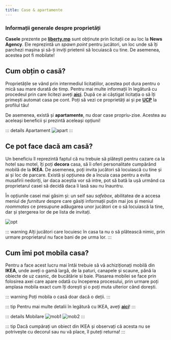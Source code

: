 ```yaml
---
title: Case & apartamente
---
```


### Informații generale despre proprietăți

**Casele** prezente pe [**liberty.mp**](https://ucp.liberty.mp) sunt obținute prin licitații ce au loc la **News Agency**. Ele reprezintă un *spawn point* pentru jucători, un loc unde să îți parchezi mașina și să-ți inviți prietenii să locuiască cu tine. De asemenea, acestea pot fi mobilate!

## Cum obțin o casă?

Proprietățile se vând prin intermediul licitațiilor, acestea pot dura pentru o mică sau mare durată de timp. Pentru mai multe informații în legătură cu procedeul prin care licitezi aveți [**aici**](https://wiki.liberty.mp/economy/businesses#news-agency). După ce ai câștigat licitația o să îți primești automat casa pe cont. Poți să vezi ce proprietăți ai și pe [**UCP**](https://ucp.liberty.mp) la profilul tău!

De asemenea, există și **apartamente**, nu doar case propriu-zise. Acestea au aceleași beneficii și prezintă aceleași opțiuni!

::: details Apartament
<Image src="http://i.imgur.com/y6Z7q2a.gif" alt="apart" />
:::

## Ce pot face dacă am casă?

Un beneficiu îl reprezintă faptul că nu trebuie să plătești pentru cazare ca la hotel sau motel, îți poți **decora** casa, să îi oferi personalitate cumpărând mobilă de la **IKEA**. De asemenea, poți invita jucători să locuiască cu tine și ai și loc de parcare. Există și opțiunea de a încuia casa pentru a evita musafirii nedoriți, iar daca aceștia vor să intre, pot să bată la ușă urmând ca proprietarul casei să decidă daca îi lasă sau nu înauntru. 

În opțiunile casei mai găsim și: un seif sau *safebox*, abilitatea de a accesa meniul de *furniture* despre care găsiți informații puțin mai jos și meniul *roommates* ce presupune adăugarea unor jucători ce o să locuiască la tine, dar și ștergerea lor de pe lista de invitați. 

<Image src="https://i.imgur.com/v1Gw166.png" alt="opt" />

::: warning
Alți jucători care locuiesc în casa ta nu o să plătească nimic, prin urmare proprietarul nu face bani de pe urma lor.
:::

## Cum îmi pot mobila casa?

Pentru a face acest lucru mai întâi trebuie să vă achiziționați mobilă din **IKEA**, unde aveți o gamă largă, de la paturi, canapele și scaune, până la obiecte de uz casnic, de bucătărie si baie. Plasarea mobilei se face prin folosirea axei care apare odată cu începerea procesului, prin urmare poți amplasa mobila exact cum îți dorești și o poți muta ulterior când dorești.

::: warning
Poți mobila o casă doar dacă o deții.
:::

::: tip
Pentru mai multe detalii în legătură cu IKEA, aveți [**aici**](https://wiki.liberty.mp/economy/businesses#furniture-store)!
:::

::: details Mobilare
<Image src="http://i.imgur.com/UsEelPK.gif" alt="mob1" />
<Image src="http://i.imgur.com/v9UqBUV.gif" alt="mob2" />
:::

::: tip
Dacă cumpărați un obiect din IKEA și observați că acesta nu se potrivește cu decorul sau nu vă place, îl puteți returna!
:::
